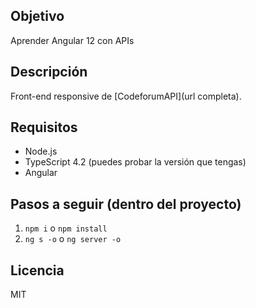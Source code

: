 ## Objetivo
Aprender Angular 12 con APIs

## Descripción
Front-end responsive de [CodeforumAPI](url completa).

## Requisitos
* Node.js
* TypeScript 4.2 (puedes probar la versión que tengas)
* Angular

## Pasos a seguir (dentro del proyecto)
1. `npm i` o `npm install`
2. `ng s -o` o `ng server -o`

## Licencia
MIT
